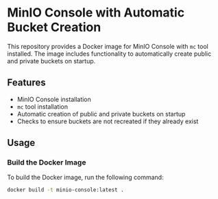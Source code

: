 # MinIO Console with Automatic Bucket Creation

This repository provides a Docker image for MinIO Console with `mc` tool installed. The image includes functionality to automatically create public and private buckets on startup.

## Features

- MinIO Console installation
- `mc` tool installation
- Automatic creation of public and private buckets on startup
- Checks to ensure buckets are not recreated if they already exist

## Usage

### Build the Docker Image

To build the Docker image, run the following command:

```sh
docker build -t minio-console:latest .
